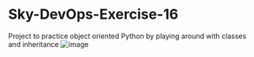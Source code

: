 # Sky-DevOps-Exercise-16
Project to practice object oriented Python by playing around with classes and inheritance
![image](https://user-images.githubusercontent.com/67145460/221005309-7847a75c-1ffd-4f29-8d7f-cae9c17b8672.png)

